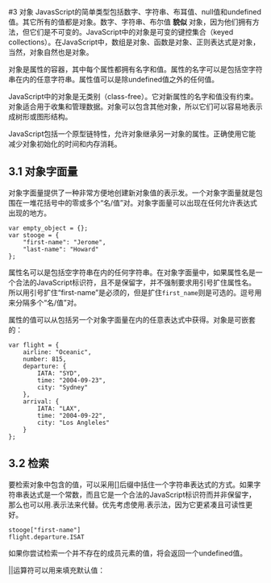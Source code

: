 #3 对象
JavasScript的简单类型包括数字、字符串、布耳值、null值和undefined值。其它所有的值都是对象。数字、字符串、布尔值 **貌似** 对象，因为他们拥有方法，但它们是不可变的。JavaScript中的对象是可变的键控集合（keyed collections）。在JavaScript中，数组是对象、函数是对象、正则表达式是对象，当然，对象自然也是对象。

对象是属性的容器，其中每个属性都拥有名字和值。属性的名字可以是包括空字符串在内的任意字符串。属性值可以是除undefined值之外的任何值。

JavaScript中的对象是无类别（class-free）。它对新属性的名字和值没有约束。对象适合用于收集和管理数据。对象可以包含其他对象，所以它们可以容易地表示成树形或图形结构。

JavaScript包括一个原型链特性，允许对象继承另一对象的属性。正确使用它能减少对象初始化的时间和内存消耗。


## 3.1 对象字面量
对象字面量提供了一种非常方便地创建新对象值的表示发。一个对象字面量就是包围在一堆花括号中的零或多个“名/值”对。对象字面量可以出现在任何允许表达式出现的地方。

	var empty_object = {};
	var stooge = {
		"first-name": "Jerome",
		"last-name": "Howard"
	};

属性名可以是包括空字符串在内的任何字符串。在对象字面量中，如果属性名是一个合法的JavaScript标识符，且不是保留字，并不强制要求用引号扩住属性名。所以用引号扩住“first-name”是必须的，但是扩住`first_name`则是可选的。逗号用来分隔多个“名/值”对。

属性的值可以从包括另一个对象字面量在内的任意表达式中获得。对象是可嵌套的：

	var flight = {
		airline: "Oceanic",
		number: 815,
		departure: {
			IATA: "SYD",
			time: "2004-09-23",
			city: "Sydney"
		},
		arrival: {
			IATA: "LAX",
			time: "2004-09-22",
			city: "Los Angleles"
		}
	};


## 3.2 检索
要检索对象中包含的值，可以采用[]后缀中括住一个字符串表达式的方式。如果字符串表达式是一个常数，而且它是一个合法的JavaScript标识符而并非保留字，那么也可以用.表示法来代替。优先考虑使用.表示法，因为它更紧凑且可读性更好。

	stooge["first-name"]
	flight.departure.ISAT

如果你尝试检索一个并不存在的成员元素的值，将会返回一个undefined值。

||运算符可以用来填充默认值：
